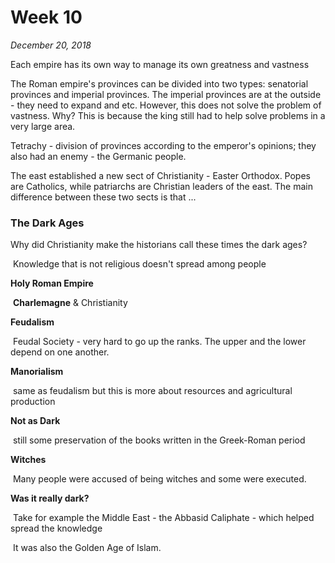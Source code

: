 # Week 10

*December 20, 2018*

Each empire has its own way to manage its own greatness and vastness

The Roman empire's provinces can be divided into two types: senatorial provinces and imperial provinces. The imperial provinces are at the outside - they need to expand and etc. However, this does not solve the problem of vastness. Why? This is because the king still had to help solve problems in a very large area. 

Tetrachy - division of provinces according to the emperor's opinions; they also had an enemy - the Germanic people.

The east established a new sect of Christianity - Easter Orthodox. Popes are Catholics, while patriarchs are Christian leaders of the east. The main difference between these two sects is that ...

### The Dark Ages

Why did Christianity make the historians call these times the dark ages?

​	Knowledge that is not religious doesn't spread among people

**Holy Roman Empire**

​	**Charlemagne** & Christianity

**Feudalism**

​	Feudal Society - very hard to go up the ranks. The upper and the lower depend on one another.

**Manorialism**

​	same as feudalism but this is more about resources and agricultural production

**Not as Dark**

​	still some preservation of the books written in the Greek-Roman period

**Witches**

​	Many people were accused of being witches and some were executed.

**Was it really dark?**

​	Take for example the Middle East - the Abbasid Caliphate - which helped spread the knowledge

​	It was also the Golden Age of Islam. 
